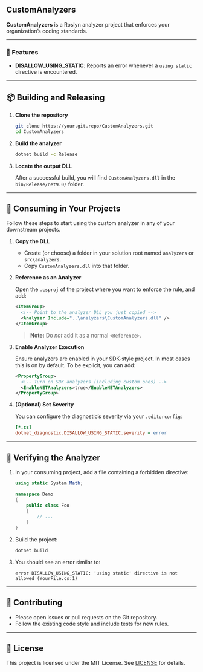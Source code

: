 ## CustomAnalyzers

**CustomAnalyzers** is a Roslyn analyzer project that enforces your organization’s coding standards.

---

### 🎯 Features

* **DISALLOW\_USING\_STATIC**: Reports an error whenever a `using static` directive is encountered.

---

## 📦 Building and Releasing

1. **Clone the repository**

   ```bash
   git clone https://your.git.repo/CustomAnalyzers.git
   cd CustomAnalyzers
   ```

2. **Build the analyzer**

   ```bash
   dotnet build -c Release
   ```

3. **Locate the output DLL**

   After a successful build, you will find `CustomAnalyzers.dll` in the `bin/Release/net9.0/` folder.

---

## 📁 Consuming in Your Projects

Follow these steps to start using the custom analyzer in any of your downstream projects.

1. **Copy the DLL**

   * Create (or choose) a folder in your solution root named `analyzers` or `src\analyzers`.
   * Copy `CustomAnalyzers.dll` into that folder.

2. **Reference as an Analyzer**

   Open the `.csproj` of the project where you want to enforce the rule, and add:

   ```xml
   <ItemGroup>
     <!-- Point to the analyzer DLL you just copied -->
     <Analyzer Include="..\analyzers\CustomAnalyzers.dll" />
   </ItemGroup>
   ```

   > **Note:** Do *not* add it as a normal `<Reference>`.

3. **Enable Analyzer Execution**

   Ensure analyzers are enabled in your SDK-style project. In most cases this is on by default. To be explicit, you can add:

   ```xml
   <PropertyGroup>
     <!-- Turn on SDK analyzers (including custom ones) -->
     <EnableNETAnalyzers>true</EnableNETAnalyzers>
   </PropertyGroup>
   ```

4. **(Optional) Set Severity**

   You can configure the diagnostic’s severity via your `.editorconfig`:

   ```ini
   [*.cs]
   dotnet_diagnostic.DISALLOW_USING_STATIC.severity = error
   ```

---

## 🚀 Verifying the Analyzer

1. In your consuming project, add a file containing a forbidden directive:

   ```csharp
   using static System.Math;

   namespace Demo
   {
       public class Foo
       {
           // ...
       }
   }
   ```

2. Build the project:

   ```bash
   dotnet build
   ```

3. You should see an error similar to:

   ```text
   error DISALLOW_USING_STATIC: 'using static' directive is not allowed (YourFile.cs:1)
   ```

---

## 🤝 Contributing

* Please open issues or pull requests on the Git repository.
* Follow the existing code style and include tests for new rules.

---

## 📄 License

This project is licensed under the MIT License. See [LICENSE](./LICENSE) for details.
